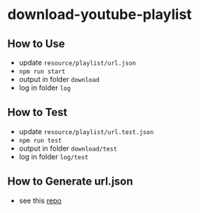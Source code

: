 # download-youtube-playlist

## How to Use
- update `resource/playlist/url.json`
- `npm run start`
- output in folder `download`
- log in folder `log`

## How to Test
- update `resource/playlist/url.test.json`
- `npm run test`
- output in folder `download/test`
- log in folder `log/test`

## How to Generate url.json
- see this <a href="https://github.com/hochun836/export-url-youtube-playlist" target="_blank">repo</a>